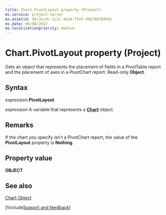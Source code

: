 ```yaml
---
title: Chart.PivotLayout property (Project)
ms.service: project-server
ms.assetid: d1c3cc4c-1c2c-4414-ffef-44b7667b95dc
ms.date: 06/08/2017
ms.localizationpriority: medium
---
```



# Chart.PivotLayout property (Project)
Gets an object that represents the placement of fields in a PivotTable report and the placement of axes in a PivotChart report. Read-only **Object**.

## Syntax

_expression_.**PivotLayout**

_expression_ A variable that represents a **[Chart](Project.Chart.md)** object.


## Remarks

If the chart you specify isn't a PivotChart report, the value of the **PivotLayout** property is **Nothing**.


## Property value

 **OBJECT**


## See also


[Chart Object](Project.chart.md)

[!include[Support and feedback](~/includes/feedback-boilerplate.md)]